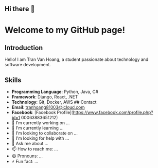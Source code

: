 ## Hi there 👋

# Welcome to my GitHub page!

## Introduction
Hello! I am Tran Van Hoang, a student passionate about technology and software development.

## Skills 
- **Programming Language**: Python, Java, C# 
- **Framework**: Django, React, .NET 
- **Technology**: Git, Docker, AWS ## Contact
- **Email**: [tranhoang81003@icloud.com](mailto:tranhoang81003@icloud.com) 
- **Facebook**: [Facebook Profile](https://www.facebook.com/profile.php?id=1 00063883651212) 
- 🔭 I'm currently working on ... 
- 🌱 I'm currently learning ... 
- 👯 I'm looking to collaborate on ... 
- 🤔 I'm looking for help with ... 
- 💬 Ask me about ... 
- 📫 How to reach me: ... 
- 😄 Pronouns: ... 
- ⚡ Fun fact: ...
